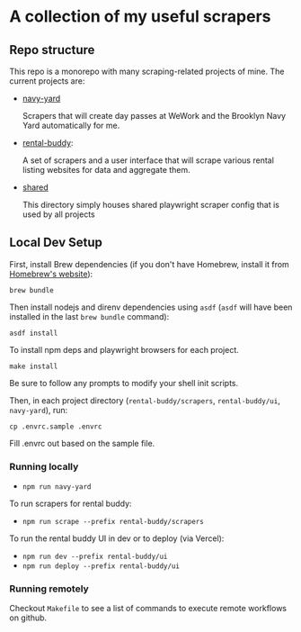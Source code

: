 # A collection of my useful scrapers

## Repo structure

This repo is a monorepo with many scraping-related projects of mine. The current projects are:

* [navy-yard](./navy-yard/README.md)

   Scrapers that will create day passes at WeWork and the Brooklyn Navy Yard automatically for me.

* [rental-buddy](./rental-buddy/README.md):

    A set of scrapers and a user interface that will scrape various rental listing websites for data and aggregate them.

* [shared](./shared/.) 
    
    This directory simply houses shared playwright scraper config that is used by all projects

## Local Dev Setup

First, install Brew dependencies (if you don't have Homebrew, install it from [Homebrew's website](https://brew.sh/)):

```
brew bundle
```

Then install nodejs and direnv dependencies using `asdf` (`asdf` will have been installed in the last `brew bundle` command):

`asdf install`

To install npm deps and playwright browsers for each project.

```
make install
```

Be sure to follow any prompts to modify your shell init scripts.

Then, in each project directory (`rental-buddy/scrapers`, `rental-buddy/ui`, `navy-yard`), run:

```
cp .envrc.sample .envrc
```

Fill .envrc out based on the sample file.

### Running locally

- `npm run navy-yard`

To run scrapers for rental buddy:

- `npm run scrape --prefix rental-buddy/scrapers`

To run the rental buddy UI in dev or to deploy (via Vercel):

- `npm run dev --prefix rental-buddy/ui`
- `npm run deploy --prefix rental-buddy/ui`

### Running remotely

Checkout `Makefile` to see a list of commands to execute remote workflows on github.

